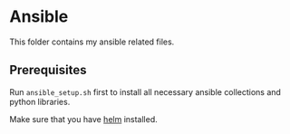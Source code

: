 # Ansible
This folder contains my ansible related files.

## Prerequisites
Run `ansible_setup.sh` first to install all necessary ansible collections and python libraries.

Make sure that you have [helm](https://helm.sh/docs/intro/install/) installed.